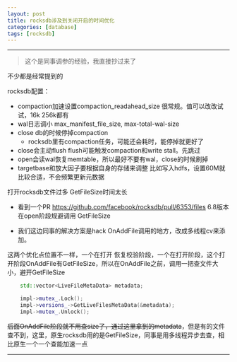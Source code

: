 ```yaml
---
layout: post
title: rocksdb涉及到关闭开启的时间优化
categories: [database]
tags: [rocksdb]
---
```



---

 

> 这个是同事调参的经验，我直接抄过来了

不少都是经常提到的

rocksdb配置：

- compaction加速设置compaction_readahead_size 很常规。值可以改改试试，16k 256k都有
- wal日志调小  max_manifest_file_size, max-total-wal-size
- close db的时候停掉compaction
  - rocksdb里有compaction任务，可能还会耗时，能停掉就更好了
- close会主动flush flush可能触发compaction和write stall。先跳过
- open会读wal恢复memtable，所以最好不要有wal，close的时候刷掉
- targetbase和放大因子要根据自身的存储来调整 比如写入hdfs，设置60M就比较合适，不会频繁更新元数据

打开rocksdb文件过多 GetFileSize时间太长

- 看到一个PR https://github.com/facebook/rocksdb/pull/6353/files 6.8版本在open阶段规避调用 GetFileSize

- 我们这边同事的解决方案是hack OnAddFile调用的地方，改成多线程cv来添加。

这两个优化点位置不一样，一个在打开 恢复校验阶段，一个在打开阶段，这个打开阶段OnAddFile有GetFileSize，所以在OnAddFile之前，调用一把查文件大小，避开GetFileSize

```c++
    std::vector<LiveFileMetaData> metadata;

    impl->mutex_.Lock();
    impl->versions_->GetLiveFilesMetaData(&metadata);
    impl->mutex_.Unlock();
```

~~后面OnAddFile阶段就不用查size了，通过这里拿到的metadata~~，但是有的文件查不到，这里，原生rocksdb用的是GetFileSize，同事是用多线程异步去查，相比原生一个一个查能加速一点



---

